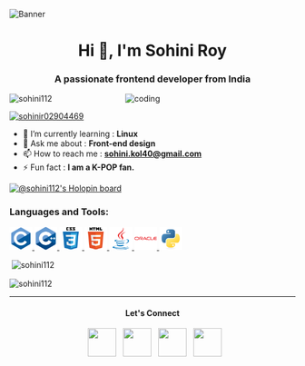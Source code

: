
![Banner](https://pbs.twimg.com/media/EvNLXH3U4AoHG4Z.jpg)

<h1 align="center">Hi 👋, I'm Sohini Roy</h1>
<h3 align="center">A passionate frontend developer from India</h3>
<img align="right" alt="coding" width="300" src="https://camo.githubusercontent.com/691cdc5f9c4dc0e88650b97d480af9237d9422963bd1184f95e00087d3aa8bbd/68747470733a2f2f692e696d6775722e636f6d2f72486c456444712e676966">


<p align="left"> <img src="https://komarev.com/ghpvc/?username=sohini112&label=Profile%20views&color=0e75b6&style=flat" alt="sohini112" /> </p>



<p align="left"> <a href="https://twitter.com/sohinir02904469" target="blank"><img src="https://img.shields.io/twitter/follow/sohinir02904469?logo=twitter&style=for-the-badge" alt="sohinir02904469" /></a> </p>

- 🌱 I’m currently learning :  **Linux**
- 💬 Ask me about :  **Front-end design**
- 📫 How to reach me :  **sohini.kol40@gmail.com**
- ⚡ Fun fact :  **I am a K-POP fan.**


[![@sohini112's Holopin board](https://holopin.me/sohini112)](https://holopin.io/@sohini112)



<h3 align="left">Languages and Tools:</h3>
<p align="left"> <a href="https://www.cprogramming.com/" target="_blank" rel="noreferrer"> <img src="https://raw.githubusercontent.com/devicons/devicon/master/icons/c/c-original.svg" alt="c" width="40" height="40"/> </a> <a href="https://www.w3schools.com/cpp/" target="_blank" rel="noreferrer"> <img src="https://raw.githubusercontent.com/devicons/devicon/master/icons/cplusplus/cplusplus-original.svg" alt="cplusplus" width="40" height="40"/> </a> <a href="https://www.w3schools.com/css/" target="_blank" rel="noreferrer"> <img src="https://raw.githubusercontent.com/devicons/devicon/master/icons/css3/css3-original-wordmark.svg" alt="css3" width="40" height="40"/> </a> <a href="https://www.w3.org/html/" target="_blank" rel="noreferrer"> <img src="https://raw.githubusercontent.com/devicons/devicon/master/icons/html5/html5-original-wordmark.svg" alt="html5" width="40" height="40"/> </a> <a href="https://www.java.com" target="_blank" rel="noreferrer"> <img src="https://raw.githubusercontent.com/devicons/devicon/master/icons/java/java-original.svg" alt="java" width="40" height="40"/> </a> <a href="https://www.oracle.com/" target="_blank" rel="noreferrer"> <img src="https://raw.githubusercontent.com/devicons/devicon/master/icons/oracle/oracle-original.svg" alt="oracle" width="40" height="40"/> </a> <a href="https://www.python.org" target="_blank" rel="noreferrer"> <img src="https://raw.githubusercontent.com/devicons/devicon/master/icons/python/python-original.svg" alt="python" width="40" height="40"/> </a> </p>



<p>&nbsp;<img align="center" src="https://github-readme-stats.vercel.app/api?username=sohini112&show_icons=true&locale=en" alt="sohini112" /></p>

<p><img align="center" src="https://github-readme-streak-stats.herokuapp.com/?user=sohini112&" alt="sohini112" /></p>


---

<h4 align=center> Let's Connect </h4>

<p align="center">
&nbsp; <a href="https://twitter.com/SOHINIR02904469" target="_blank" rel="noopener noreferrer"><img align="center" src="https://img.icons8.com/clouds/344/twitter-circled.png" height="50" width="50" /></a>  
&nbsp; <a href="https://www.instagram.com/sohini_roy98/" target="_blank" rel="noopener noreferrer"><img align="center" src="https://img.icons8.com/clouds/72/instagram-new--v3.png" height="50" width="50" /></a>  
&nbsp; <a href="https://www.linkedin.com/in/sohini-roy-b8b8921b6/" target="_blank" rel="noopener noreferrer"><img align="center" src="https://img.icons8.com/clouds/72/linkedin.png" height="50" width="50" /></a>
&nbsp; <a href="mailto:sohini.kol40@gmail.com" target="_blank" rel="noopener noreferrer"><img align="center" src="https://img.icons8.com/clouds/344/gmail.png" height="50"  width="50" /></a>
</p>

